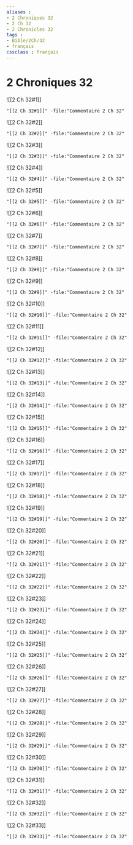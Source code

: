 ```yaml
---
aliases : 
- 2 Chroniques 32
- 2 Ch 32
- 2 Chronicles 32
tags : 
- Bible/2Ch/32
- français
cssclass : français
---
```


# 2 Chroniques 32

![[2 Ch 32#1]]

```query
"[[2 Ch 32#1]]" -file:"Commentaire 2 Ch 32"
```

![[2 Ch 32#2]]

```query
"[[2 Ch 32#2]]" -file:"Commentaire 2 Ch 32"
```

![[2 Ch 32#3]]

```query
"[[2 Ch 32#3]]" -file:"Commentaire 2 Ch 32"
```

![[2 Ch 32#4]]

```query
"[[2 Ch 32#4]]" -file:"Commentaire 2 Ch 32"
```

![[2 Ch 32#5]]

```query
"[[2 Ch 32#5]]" -file:"Commentaire 2 Ch 32"
```

![[2 Ch 32#6]]

```query
"[[2 Ch 32#6]]" -file:"Commentaire 2 Ch 32"
```

![[2 Ch 32#7]]

```query
"[[2 Ch 32#7]]" -file:"Commentaire 2 Ch 32"
```

![[2 Ch 32#8]]

```query
"[[2 Ch 32#8]]" -file:"Commentaire 2 Ch 32"
```

![[2 Ch 32#9]]

```query
"[[2 Ch 32#9]]" -file:"Commentaire 2 Ch 32"
```

![[2 Ch 32#10]]

```query
"[[2 Ch 32#10]]" -file:"Commentaire 2 Ch 32"
```

![[2 Ch 32#11]]

```query
"[[2 Ch 32#11]]" -file:"Commentaire 2 Ch 32"
```

![[2 Ch 32#12]]

```query
"[[2 Ch 32#12]]" -file:"Commentaire 2 Ch 32"
```

![[2 Ch 32#13]]

```query
"[[2 Ch 32#13]]" -file:"Commentaire 2 Ch 32"
```

![[2 Ch 32#14]]

```query
"[[2 Ch 32#14]]" -file:"Commentaire 2 Ch 32"
```

![[2 Ch 32#15]]

```query
"[[2 Ch 32#15]]" -file:"Commentaire 2 Ch 32"
```

![[2 Ch 32#16]]

```query
"[[2 Ch 32#16]]" -file:"Commentaire 2 Ch 32"
```

![[2 Ch 32#17]]

```query
"[[2 Ch 32#17]]" -file:"Commentaire 2 Ch 32"
```

![[2 Ch 32#18]]

```query
"[[2 Ch 32#18]]" -file:"Commentaire 2 Ch 32"
```

![[2 Ch 32#19]]

```query
"[[2 Ch 32#19]]" -file:"Commentaire 2 Ch 32"
```

![[2 Ch 32#20]]

```query
"[[2 Ch 32#20]]" -file:"Commentaire 2 Ch 32"
```

![[2 Ch 32#21]]

```query
"[[2 Ch 32#21]]" -file:"Commentaire 2 Ch 32"
```

![[2 Ch 32#22]]

```query
"[[2 Ch 32#22]]" -file:"Commentaire 2 Ch 32"
```

![[2 Ch 32#23]]

```query
"[[2 Ch 32#23]]" -file:"Commentaire 2 Ch 32"
```

![[2 Ch 32#24]]

```query
"[[2 Ch 32#24]]" -file:"Commentaire 2 Ch 32"
```

![[2 Ch 32#25]]

```query
"[[2 Ch 32#25]]" -file:"Commentaire 2 Ch 32"
```

![[2 Ch 32#26]]

```query
"[[2 Ch 32#26]]" -file:"Commentaire 2 Ch 32"
```

![[2 Ch 32#27]]

```query
"[[2 Ch 32#27]]" -file:"Commentaire 2 Ch 32"
```

![[2 Ch 32#28]]

```query
"[[2 Ch 32#28]]" -file:"Commentaire 2 Ch 32"
```

![[2 Ch 32#29]]

```query
"[[2 Ch 32#29]]" -file:"Commentaire 2 Ch 32"
```

![[2 Ch 32#30]]

```query
"[[2 Ch 32#30]]" -file:"Commentaire 2 Ch 32"
```

![[2 Ch 32#31]]

```query
"[[2 Ch 32#31]]" -file:"Commentaire 2 Ch 32"
```

![[2 Ch 32#32]]

```query
"[[2 Ch 32#32]]" -file:"Commentaire 2 Ch 32"
```

![[2 Ch 32#33]]

```query
"[[2 Ch 32#33]]" -file:"Commentaire 2 Ch 32"
```

